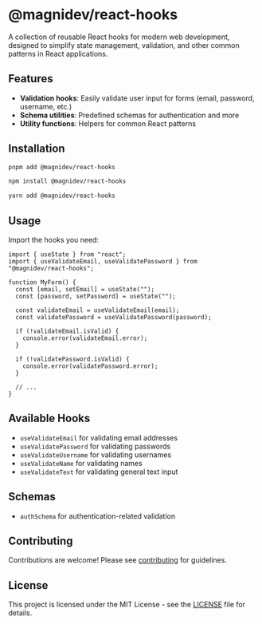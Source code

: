 # @magnidev/react-hooks

A collection of reusable React hooks for modern web development, designed to simplify state management, validation, and other common patterns in React applications.

## Features

- **Validation hooks**: Easily validate user input for forms (email, password, username, etc.)
- **Schema utilities**: Predefined schemas for authentication and more
- **Utility functions**: Helpers for common React patterns

## Installation

```bash
pnpm add @magnidev/react-hooks

npm install @magnidev/react-hooks

yarn add @magnidev/react-hooks
```

## Usage

Import the hooks you need:

```tsx
import { useState } from "react";
import { useValidateEmail, useValidatePassword } from "@magnidev/react-hooks";

function MyForm() {
  const [email, setEmail] = useState("");
  const [password, setPassword] = useState("");

  const validateEmail = useValidateEmail(email);
  const validatePassword = useValidatePassword(password);

  if (!validateEmail.isValid) {
    console.error(validateEmail.error);
  }

  if (!validatePassword.isValid) {
    console.error(validatePassword.error);
  }

  // ...
}
```

## Available Hooks

- `useValidateEmail` for validating email addresses
- `useValidatePassword` for validating passwords
- `useValidateUsername` for validating usernames
- `useValidateName` for validating names
- `useValidateText` for validating general text input

## Schemas

- `authSchema` for authentication-related validation

## Contributing

Contributions are welcome! Please see [contributing](../../CONTRIBUTING.md) for guidelines.

## License

This project is licensed under the MIT License - see the [LICENSE](LICENSE) file for details.
